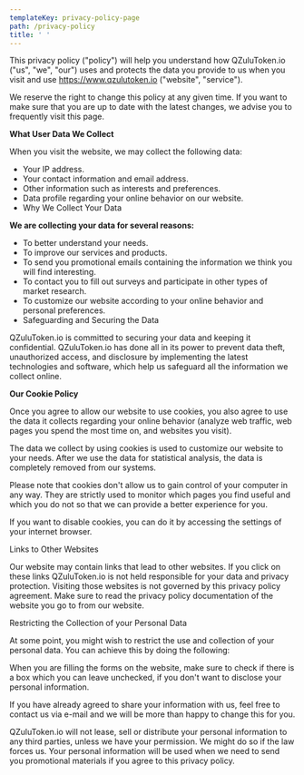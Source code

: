 ```yaml
---
templateKey: privacy-policy-page
path: /privacy-policy
title: ' '
---
```

This privacy policy ("policy") will help you understand how QZuluToken.io ("us", "we", "our") uses and protects the data you provide to us when you visit and use <https://www.qzulutoken.io>  ("website", "service").

We reserve the right to change this policy at any given time. If you want to make sure that you are up to date with the latest changes, we advise you to frequently visit this page.

**What User Data We Collect**

When you visit the website, we may collect the following data:

* Your IP address.
* Your contact information and email address.
* Other information such as interests and preferences.
* Data profile regarding your online behavior on our website.
* Why We Collect Your Data



**We are collecting your data for several reasons:**

* To better understand your needs.
* To improve our services and products.
* To send you promotional emails containing the information we think you will find interesting.
* To contact you to fill out surveys and participate in other types of market research.
* To customize our website according to your online behavior and personal preferences.
* Safeguarding and Securing the Data



QZuluToken.io is committed to securing your data and keeping it confidential. QZuluToken.io has done all in its power to prevent data theft, unauthorized access, and disclosure by implementing the latest technologies and software, which help us safeguard all the information we collect online.

**Our Cookie Policy**

Once you agree to allow our website to use cookies, you also agree to use the data it collects regarding your online behavior (analyze web traffic, web pages you spend the most time on, and websites you visit).

The data we collect by using cookies is used to customize our website to your needs. After we use the data for statistical analysis, the data is completely removed from our systems.

Please note that cookies don't allow us to gain control of your computer in any way. They are strictly used to monitor which pages you find useful and which you do not so that we can provide a better experience for you.

If you want to disable cookies, you can do it by accessing the settings of your internet browser.

Links to Other Websites

Our website may contain links that lead to other websites. If you click on these links QZuluToken.io is not held responsible for your data and privacy protection. Visiting those websites is not governed by this privacy policy agreement. Make sure to read the privacy policy documentation of the website you go to from our website.

Restricting the Collection of your Personal Data

At some point, you might wish to restrict the use and collection of your personal data. You can achieve this by doing the following:

When you are filling the forms on the website, make sure to check if there is a box which you can leave unchecked, if you don't want to disclose your personal information.

If you have already agreed to share your information with us, feel free to contact us via e-mail and we will be more than happy to change this for you.

QZuluToken.io will not lease, sell or distribute your personal information to any third parties, unless we have your permission. We might do so if the law forces us. Your personal information will be used when we need to send you promotional materials if you agree to this privacy policy.